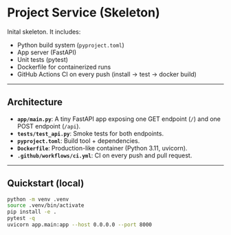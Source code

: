 # Project Service (Skeleton)

Inital skeleton. It includes:

- Python build system (`pyproject.toml`)
- App server (FastAPI)
- Unit tests (pytest)
- Dockerfile for containerized runs
- GitHub Actions CI on every push (install → test → docker build)

---

## Architecture

- **`app/main.py`**: A tiny FastAPI app exposing one GET endpoint (`/`) and one POST endpoint (`/api`).
- **`tests/test_api.py`**: Smoke tests for both endpoints.
- **`pyproject.toml`**: Build tool + dependencies.
- **`Dockerfile`**: Production-like container (Python 3.11, uvicorn).
- **`.github/workflows/ci.yml`**: CI on every push and pull request.

---

## Quickstart (local)

```bash
python -m venv .venv
source .venv/bin/activate
pip install -e .
pytest -q
uvicorn app.main:app --host 0.0.0.0 --port 8000
```
